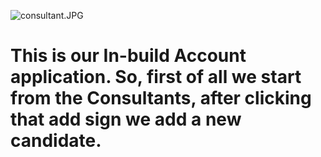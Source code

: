 ![consultant.JPG](/.attachments/consultant-120a0050-d781-44f6-883b-41e5c840b856.JPG)
# This is our In-build Account application. So, first of all we start from the Consultants, after clicking that add sign we add a new candidate.